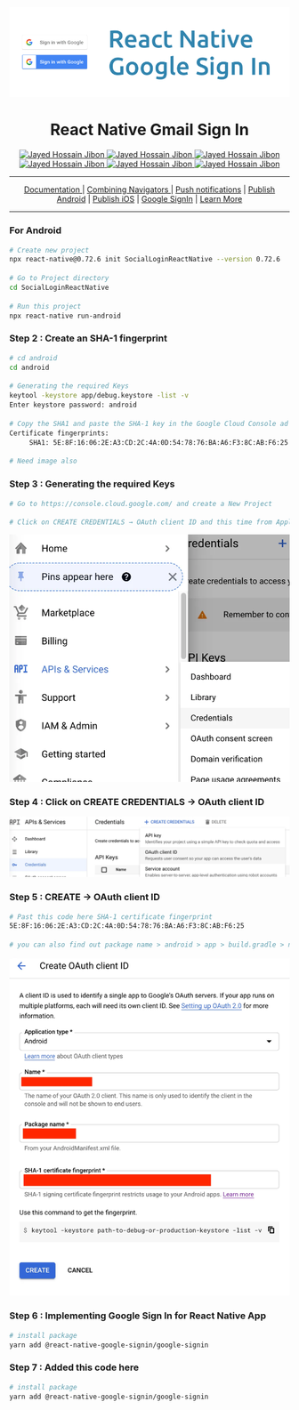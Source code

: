 
<img src="./src/assets/gmail/gmail-login.png" id='header'>

<h1 align="center">React Native Gmail Sign In</h1>

<div align="center">
<!-- Gmail Account -->
<a href="mailto:jayed.swe@gmail.com">
<img src='https://img.shields.io/badge/Gmail-D14836?style=for-the-badge&logo=gmail&logoColor=white'
alt='Jayed Hossain Jibon'
/>
</a>
<a href="tel:+8801987132107">
<img
src='https://img.shields.io/badge/WhatsApp-25D366?style=for-the-badge&logo=whatsapp&logoColor=white'
alt='Jayed Hossain Jibon'
/>
<a href="#" target="_blank">
<img
src='https://img.shields.io/badge/website-000000?style=for-the-badge&logo=About.me&logoColor=white'
alt='Jayed Hossain Jibon'
/>
</a>
<a href="https://www.facebook.com/jibon969" target="_blank">
<img
src='https://img.shields.io/badge/Facebook-1877F2?style=for-the-badge&logo=facebook&logoColor=white'
alt='Jayed Hossain Jibon'
/>

<a href="https://www.linkedin.com/in/jibon969/" target="_blank">
<img
src='https://img.shields.io/badge/LinkedIn-0077B5?style=for-the-badge&logo=linkedin&logoColor=white'
alt='Jayed Hossain Jibon'
/>
</a>
<a href="https://github.com/jibon969" target="_blank">
<img
src='https://img.shields.io/badge/GitHub-100000?style=for-the-badge&logo=github&logoColor=white'
alt='Jayed Hossain Jibon'
/>
</a>
</div>

<hr/>

<div align="center">
        <a href="https://reactnative.dev/" target="_blank">Documentation
        </a>
        |
        <a href="https://blog.deversity.com/2021/10/combining-drawer-tab-and-stack.html" target="_blank">Combining Navigators </a>
        |
        <a href="https://medium.com/enappd/firebase-push-notifications-in-react-native-apps-d9f60726ce9c" target="_blank">Push notifications</a>
        |
        <a href="https://www.notjust.dev/blog/2022-06-30-how-to-publish-react-native-cli-app-to-google-play-store" target="_blank">Publish Android</a>
        |
        <a href="https://www.notjust.dev/blog/2022-06-29-how-to-publish-react-native-cli-app-to-apple-app-store" target="_blank">Publish iOS</a>
        |
        <a href="https://ibjects.medium.com/google-signin-tutorial-for-react-native-81a57fb67b18" target="_blank">Google SignIn</a>
        |
        <a href="#" target="_blank">Learn More</a>
</div>
<hr/>

### For Android

```bash
# Create new project
npx react-native@0.72.6 init SocialLoginReactNative --version 0.72.6

# Go to Project directory
cd SocialLoginReactNative

# Run this project
npx react-native run-android
```

### Step 2 : Create an SHA-1 fingerprint

```bash
# cd android
cd android

# Generating the required Keys
keytool -keystore app/debug.keystore -list -v
Enter keystore password: android

# Copy the SHA1 and paste the SHA-1 key in the Google Cloud Console ad click on CREATE. 
Certificate fingerprints:
	 SHA1: 5E:8F:16:06:2E:A3:CD:2C:4A:0D:54:78:76:BA:A6:F3:8C:AB:F6:25
    
# Need image also
```


### Step 3 : Generating the required Keys

```bash
# Go to https://console.cloud.google.com/ and create a New Project

# Click on CREATE CREDENTIALS → OAuth client ID and this time from Application type select Android.
```
<img src="./src/assets/gmail/api&Services.webp">


### Step 4 : Click on CREATE CREDENTIALS → OAuth client ID
<img src="./src/assets/gmail/credentials.webp">

### Step 5 : CREATE → OAuth client ID
```bash
# Past this code here SHA-1 certificate fingerprint
5E:8F:16:06:2E:A3:CD:2C:4A:0D:54:78:76:BA:A6:F3:8C:AB:F6:25

# you can also find out package name > android > app > build.gradle > namespace
```
<img src="./src/assets/gmail//Auth.webp">

### Step 6 : Implementing Google Sign In for React Native App
```bash
# install package
yarn add @react-native-google-signin/google-signin
```

### Step 7 : Added this code here
```bash
# install package
yarn add @react-native-google-signin/google-signin


```


